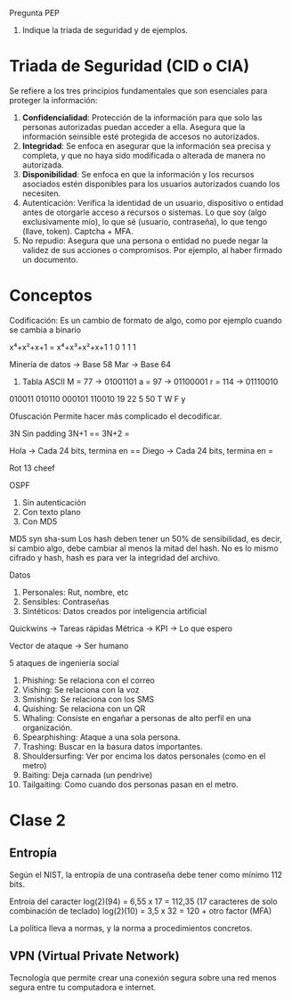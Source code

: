 Pregunta PEP
1. Indique la triada de seguridad y de ejemplos.

# Triada de Seguridad (CID o CIA)
Se refiere a los tres principios fundamentales que son esenciales para proteger la información: 
1. **Confidencialidad**: Protección de la información para que solo las personas autorizadas puedan acceder a ella. Asegura que la información seinsible esté protegida de accesos no autorizados.
2. **Integridad**: Se enfoca en asegurar que la información sea precisa y completa, y que no haya sido modificada o alterada de manera no autorizada.
3. **Disponibilidad**: Se enfoca en que la información y los recursos asociados estén disponibles para los usuarios autorizados cuando los necesiten. 
4. Autenticación: Verifica la identidad de un usuario, dispositivo o entidad antes de otorgarle acceso a recursos o sistemas. Lo que soy (algo exclusivamente mío), lo que sé (usuario, contraseña), lo que tengo (llave, token). Captcha + MFA. 
5. No repudio: Asegura que una persona o entidad no puede negar la validez de sus acciones o compromisos. Por ejemplo, al haber firmado un documento. 
# Conceptos
Codificación: Es un cambio de formato de algo, como por ejemplo cuando se cambia a binario

x⁴+x²+x+1 = x⁴+x³+x²+x+1
          1       0    1    1  1

Minería de datos -> Base 58
Mar -> Base 64
1. Tabla ASCII
M = 77 -> 01001101
a = 97 -> 01100001
r = 114 -> 01110010

010011 010110 000101 110010
   19         22          5         50
   T           W           F          y

Ofuscación
Permite hacer más complicado el decodificar.

3N Sin padding
3N+1 ==
3N+2 = 

Hola -> Cada 24 bits, termina en ==
Diego -> Cada 24 bits, termina en =

Rot 13 
cheef

OSPF
1. Sin autenticación
2. Con texto plano
3. Con MD5

MD5 syn
sha-sum
Los hash deben tener un 50% de sensibilidad, es decir, si cambio algo, debe cambiar al menos la mitad del hash.
No es lo mismo cifrado y hash, hash es para ver la integridad del archivo. 

Datos
1. Personales: Rut, nombre, etc
2. Sensibles: Contraseñas
3. Sintéticos: Datos creados por inteligencia artificial

Quickwins -> Tareas rápidas
Métrica -> KPI -> Lo que espero

Vector de ataque -> Ser humano 

5 ataques de ingeniería social
1. Phishing: Se relaciona con el correo
2. Vishing: Se relaciona con la voz
3. Smishing: Se relaciona con los SMS
4. Quishing: Se relaciona con un QR
5. Whaling: Consiste en engañar a personas de alto perfil en una organización. 
6. Spearphishing: Ataque a una sola persona.
7. Trashing: Buscar en la basura datos importantes.
8. Shouldersurfing: Ver por encima los datos personales (como en el metro)
9. Baiting: Deja carnada (un pendrive)
10. Tailgaiting: Como cuando dos personas pasan en el metro.


# Clase 2
## Entropía
Según el NIST, la entropía de una contraseña debe tener como mínimo 112 bits.

Entroía del caracter
log(2)(94) = 6,55 x 17 = 112,35 (17 caracteres de solo combinación de teclado)
log(2)(10) = 3,5 x 32 = 120 + otro factor (MFA)

La política lleva a normas, y la norma a procedimientos concretos.

## VPN (Virtual Private Network)
Tecnología que permite crear una conexión segura sobre una red menos segura entre tu computadora e internet. 